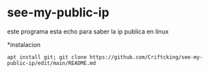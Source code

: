 # see-my-public-ip
este programa esta echo para saber la ip publica en linux

*instalacion
```shell script
apt install git; git clone https://github.com/Criftcking/see-my-public-ip/edit/main/README.md
```
